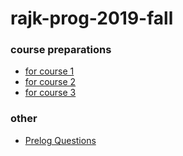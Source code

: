 # rajk-prog-2019-fall

### course preparations

- [for course 1](material/transitions/into_course_01.md)
- [for course 2](material/transitions/into_course_02.md)
- [for course 3](material/transitions/into_course_03.ipynb)

### other

- [Prelog Questions](material/misc/01_prelog_questions.md)